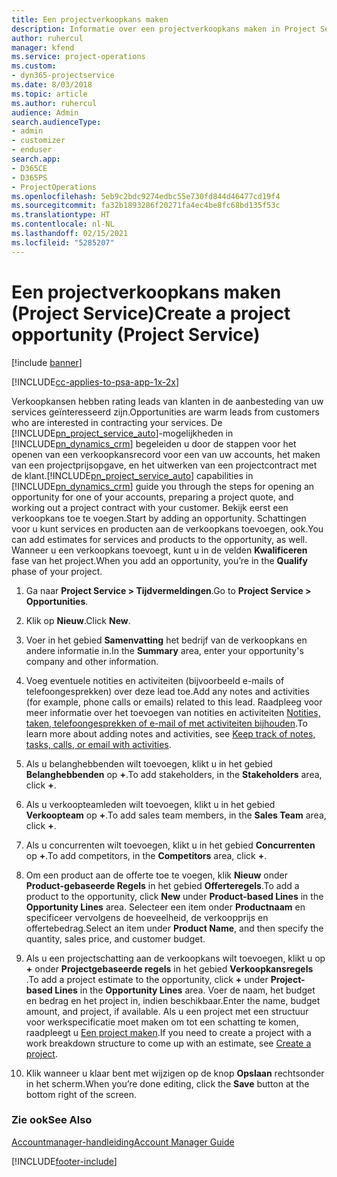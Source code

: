 ```yaml
---
title: Een projectverkoopkans maken
description: Informatie over een projectverkoopkans maken in Project Service
author: ruhercul
manager: kfend
ms.service: project-operations
ms.custom:
- dyn365-projectservice
ms.date: 8/03/2018
ms.topic: article
ms.author: ruhercul
audience: Admin
search.audienceType:
- admin
- customizer
- enduser
search.app:
- D365CE
- D365PS
- ProjectOperations
ms.openlocfilehash: 5eb9c2bdc9274edbc55e730fd844d46477cd19f4
ms.sourcegitcommit: fa32b1893286f20271fa4ec4be8fc68bd135f53c
ms.translationtype: HT
ms.contentlocale: nl-NL
ms.lasthandoff: 02/15/2021
ms.locfileid: "5285207"
---
```

# <a name="create-a-project-opportunity-project-service"></a><span data-ttu-id="db7b2-103">Een projectverkoopkans maken (Project Service)</span><span class="sxs-lookup"><span data-stu-id="db7b2-103">Create a project opportunity (Project Service)</span></span>

[!include [banner](../includes/psa-now-project-operations.md)]

[!INCLUDE[cc-applies-to-psa-app-1x-2x](../includes/cc-applies-to-psa-app-1x-2x.md)]

<span data-ttu-id="db7b2-104">Verkoopkansen hebben rating leads van klanten in de aanbesteding van uw services geïnteresseerd zijn.</span><span class="sxs-lookup"><span data-stu-id="db7b2-104">Opportunities are warm leads from customers who are interested in contracting your services.</span></span> <span data-ttu-id="db7b2-105">De [!INCLUDE[pn_project_service_auto](../includes/pn-project-service-auto.md)]-mogelijkheden in [!INCLUDE[pn_dynamics_crm](../includes/pn-dynamics-crm.md)] begeleiden u door de stappen voor het openen van een verkoopkansrecord voor een van uw accounts, het maken van een projectprijsopgave, en het uitwerken van een projectcontract met de klant.</span><span class="sxs-lookup"><span data-stu-id="db7b2-105">[!INCLUDE[pn_project_service_auto](../includes/pn-project-service-auto.md)] capabilities in [!INCLUDE[pn_dynamics_crm](../includes/pn-dynamics-crm.md)] guide you through the steps for opening an opportunity for one of your accounts, preparing a project quote, and working out a project contract with your customer.</span></span> <span data-ttu-id="db7b2-106">Bekijk eerst een verkoopkans toe te voegen.</span><span class="sxs-lookup"><span data-stu-id="db7b2-106">Start by adding an opportunity.</span></span> <span data-ttu-id="db7b2-107">Schattingen voor u kunt services en producten aan de verkoopkans toevoegen, ook.</span><span class="sxs-lookup"><span data-stu-id="db7b2-107">You can add estimates for services and products to the opportunity, as well.</span></span> <span data-ttu-id="db7b2-108">Wanneer u een verkoopkans toevoegt, kunt u in de velden **Kwalificeren** fase van het project.</span><span class="sxs-lookup"><span data-stu-id="db7b2-108">When you add an opportunity, you’re in the **Qualify** phase of your project.</span></span>  
  
1.  <span data-ttu-id="db7b2-109">Ga naar **Project Service > Tijdvermeldingen**.</span><span class="sxs-lookup"><span data-stu-id="db7b2-109">Go to **Project Service > Opportunities**.</span></span>  
  
2.  <span data-ttu-id="db7b2-110">Klik op **Nieuw**.</span><span class="sxs-lookup"><span data-stu-id="db7b2-110">Click **New**.</span></span>  
  
3.  <span data-ttu-id="db7b2-111">Voer in het gebied **Samenvatting** het bedrijf van de verkoopkans en andere informatie in.</span><span class="sxs-lookup"><span data-stu-id="db7b2-111">In the **Summary** area, enter your opportunity's company and other information.</span></span>  
  
4.  <span data-ttu-id="db7b2-112">Voeg eventuele notities en activiteiten (bijvoorbeeld e-mails of telefoongesprekken) over deze lead toe.</span><span class="sxs-lookup"><span data-stu-id="db7b2-112">Add any notes and activities (for example, phone calls or emails) related to this lead.</span></span> <span data-ttu-id="db7b2-113">Raadpleeg voor meer informatie over het toevoegen van notities en activiteiten [Notities, taken, telefoongesprekken of e-mail of met activiteiten bijhouden](https://docs.microsoft.com/dynamics365/customerengagement/on-premises/basics/work-with-activities).</span><span class="sxs-lookup"><span data-stu-id="db7b2-113">To learn more about adding notes and activities, see [Keep track of notes, tasks, calls, or email with activities](https://docs.microsoft.com/dynamics365/customerengagement/on-premises/basics/work-with-activities).</span></span>  
  
5.  <span data-ttu-id="db7b2-114">Als u belanghebbenden wilt toevoegen, klikt u in het gebied **Belanghebbenden** op **+**.</span><span class="sxs-lookup"><span data-stu-id="db7b2-114">To add stakeholders, in the **Stakeholders** area, click **+**.</span></span>  
  
6.  <span data-ttu-id="db7b2-115">Als u verkoopteamleden wilt toevoegen, klikt u in het gebied **Verkoopteam** op **+**.</span><span class="sxs-lookup"><span data-stu-id="db7b2-115">To add sales team members, in the **Sales Team** area, click **+**.</span></span>  
  
7.  <span data-ttu-id="db7b2-116">Als u concurrenten wilt toevoegen, klikt u in het gebied **Concurrenten** op **+**.</span><span class="sxs-lookup"><span data-stu-id="db7b2-116">To add competitors, in the **Competitors** area, click **+**.</span></span>  
  
8.  <span data-ttu-id="db7b2-117">Om een product aan de offerte toe te voegen, klik **Nieuw** onder **Product-gebaseerde Regels** in het gebied **Offerteregels**.</span><span class="sxs-lookup"><span data-stu-id="db7b2-117">To add a product to the opportunity, click **New** under **Product-based Lines** in the **Opportunity Lines** area.</span></span> <span data-ttu-id="db7b2-118">Selecteer een item onder **Productnaam** en specificeer vervolgens de hoeveelheid, de verkoopprijs en offertebedrag.</span><span class="sxs-lookup"><span data-stu-id="db7b2-118">Select an item under **Product Name**, and then specify the quantity, sales price, and customer budget.</span></span>  
  
9. <span data-ttu-id="db7b2-119">Als u een projectschatting aan de verkoopkans wilt toevoegen, klikt u op **+** onder **Projectgebaseerde regels** in het gebied **Verkoopkansregels** .</span><span class="sxs-lookup"><span data-stu-id="db7b2-119">To add a project estimate to the opportunity, click **+** under **Project-based Lines** in the **Opportunity Lines** area.</span></span> <span data-ttu-id="db7b2-120">Voer de naam, het budget en bedrag en het project in, indien beschikbaar.</span><span class="sxs-lookup"><span data-stu-id="db7b2-120">Enter the name, budget amount, and project, if available.</span></span> <span data-ttu-id="db7b2-121">Als u een project met een structuur voor werkspecificatie moet maken om tot een schatting te komen, raadpleegt u [Een project maken](../psa/create-project.md).</span><span class="sxs-lookup"><span data-stu-id="db7b2-121">If you need to create a project with a work breakdown structure to come up with an estimate, see [Create a project](../psa/create-project.md).</span></span>  
  
10. <span data-ttu-id="db7b2-122">Klik wanneer u klaar bent met wijzigen op de knop **Opslaan** rechtsonder in het scherm.</span><span class="sxs-lookup"><span data-stu-id="db7b2-122">When you’re done editing, click the **Save** button at the bottom right of the screen.</span></span>  
  
### <a name="see-also"></a><span data-ttu-id="db7b2-123">Zie ook</span><span class="sxs-lookup"><span data-stu-id="db7b2-123">See Also</span></span>  
 [<span data-ttu-id="db7b2-124">Accountmanager-handleiding</span><span class="sxs-lookup"><span data-stu-id="db7b2-124">Account Manager Guide</span></span>](../psa/account-manager-guide.md)


[!INCLUDE[footer-include](../includes/footer-banner.md)]
